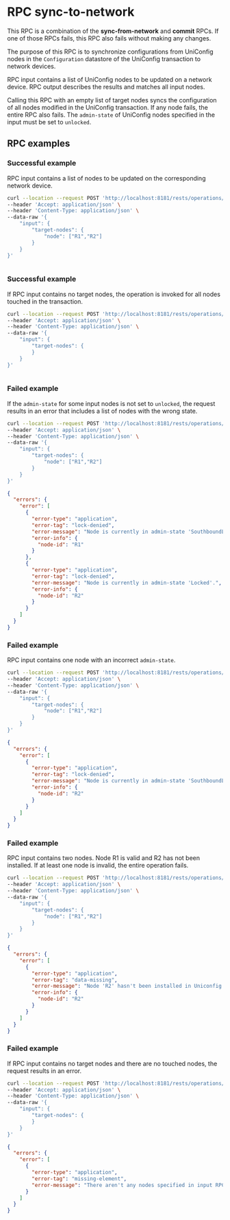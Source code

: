 # RPC sync-to-network

This RPC is a combination of the **sync-from-network** and **commit** RPCs. If
one of those RPCs fails, this RPC also fails without making any changes.

The purpose of this RPC is to synchronize configurations from UniConfig nodes in
the `Configuration` datastore of the UniConfig transaction to network devices.

RPC input contains a list of UniConfig nodes to be updated on a network device.
RPC output describes the results and matches all input nodes.

Calling this RPC with an empty list of target nodes syncs the configuration of
all nodes modified in the UniConfig transaction. If any node fails, the entire
RPC also fails. The `admin-state` of UniConfig nodes specified in the input must
be set to `unlocked`.

## RPC examples

### Successful example

RPC input contains a list of nodes to be updated on the corresponding network
device.

```bash RPC Request
curl --location --request POST 'http://localhost:8181/rests/operations/uniconfig-manager:sync-to-network' \
--header 'Accept: application/json' \
--header 'Content-Type: application/json' \
--data-raw '{
    "input": {
        "target-nodes": {
            "node": ["R1","R2"]
        }
    }
}'
```

```RPC Response, Status: 204
```

### Successful example

If RPC input contains no target nodes, the operation is invoked for all nodes
touched in the transaction.

```bash RPC Request
curl --location --request POST 'http://localhost:8181/rests/operations/uniconfig-manager:sync-to-network' \
--header 'Accept: application/json' \
--header 'Content-Type: application/json' \
--data-raw '{
    "input": {
        "target-nodes": {
        }
    }
}'
```

```RPC Response, Status: 204
```

### Failed example

If the `admin-state` for some input nodes is not set to `unlocked`, the request
results in an error that includes a list of nodes with the wrong state.

```bash RPC Request
curl --location --request POST 'http://localhost:8181/rests/operations/uniconfig-manager:sync-to-network' \
--header 'Accept: application/json' \
--header 'Content-Type: application/json' \
--data-raw '{
    "input": {
        "target-nodes": {
            "node": ["R1","R2"]
        }
    }
}'
```

```json RPC Response, Status: 409
{
  "errors": {
    "error": [
      {
        "error-type": "application",
        "error-tag": "lock-denied",
        "error-message": "Node is currently in admin-state 'SouthboundLocked'.",
        "error-info": {
          "node-id": "R1"
        }
      },
      {
        "error-type": "application",
        "error-tag": "lock-denied",
        "error-message": "Node is currently in admin-state 'Locked'.",
        "error-info": {
          "node-id": "R2"
        }
      }
    ]
  }
}
```

### Failed example

RPC input contains one node with an incorrect `admin-state`.

```bash RPC Request
curl --location --request POST 'http://localhost:8181/rests/operations/uniconfig-manager:sync-to-network' \
--header 'Accept: application/json' \
--header 'Content-Type: application/json' \
--data-raw '{
    "input": {
        "target-nodes": {
            "node": ["R1","R2"]
        }
    }
}'
```

```json RPC Response, Status: 409
{
  "errors": {
    "error": [
      {
        "error-type": "application",
        "error-tag": "lock-denied",
        "error-message": "Node is currently in admin-state 'SouthboundLocked'.",
        "error-info": {
          "node-id": "R2"
        }
      }
    ]
  }
}
```

### Failed example

RPC input contains two nodes. Node R1 is valid and R2 has not been installed. If
at least one node is invalid, the entire operation fails.

```bash RPC Request
curl --location --request POST 'http://localhost:8181/rests/operations/uniconfig-manager:sync-to-network' \
--header 'Accept: application/json' \
--header 'Content-Type: application/json' \
--data-raw '{
    "input": {
        "target-nodes": {
            "node": ["R1","R2"]
        }
    }
}'
```

```json RPC Response, Status: 404
{
  "errors": {
    "error": [
      {
        "error-type": "application",
        "error-tag": "data-missing",
        "error-message": "Node 'R2' hasn't been installed in Uniconfig database",
        "error-info": {
          "node-id": "R2"
        }
      }
    ]
  }
}
```

### Failed example

If RPC input contains no target nodes and there are no touched nodes, the
request results in an error.

```bash RPC Request
curl --location --request POST 'http://localhost:8181/rests/operations/uniconfig-manager:sync-to-network' \
--header 'Accept: application/json' \
--header 'Content-Type: application/json' \
--data-raw '{
    "input": {
        "target-nodes": {
        }
    }
}'
```

```json RPC Response, Status: 400
{
  "errors": {
    "error": [
      {
        "error-type": "application",
        "error-tag": "missing-element",
        "error-message": "There aren't any nodes specified in input RPC and there aren't any touched nodes."
      }
    ]
  }
}
```
